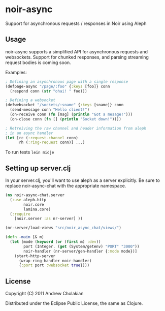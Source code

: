 # noir-async

Support for asynchronous requests / responses in Noir using Aleph

## Usage

noir-async supports a simplified API for asynchronous requests and websockets.
Support for chunked responses, and parsing streaming request bodies is coming
soon.

Examples:

```clojure
; Defining an asynchronous page with a single response
(defpage-async "/page/:foo" {:keys [foo]} conn
  (respond conn (str "ohai! " foo)))

; Defining a websocket
(defwebsocket "/sockets/:sname" {:keys [sname]} conn
  (send-message conn "Hello client!")
  (on-receive conn (fn [msg] (println "Got a mesage!")))
  (on-close conn (fn [] (println "Socket down!"))))

; Retreiving the raw channel and header information from aleph
; in an async handler
(let [rc (:request-channel conn)
      rh (:ring-request conn)] ...)
```

To run tests `lein midje`

## Setting up server.clj

In your server.clj, you'll want to use aleph as a server explicitly.
Be sure to replace noir-async-chat with the appropriate namespace.

```clojure
(ns noir-async-chat.server
  (:use aleph.http
        noir.core
        lamina.core)
  (:require
    [noir.server :as nr-server] ))

(nr-server/load-views "src/noir_async_chat/views/")

(defn -main [& m]
  (let [mode (keyword (or (first m) :dev))
        port (Integer. (get (System/getenv) "PORT" "3000"))
        noir-handler (nr-server/gen-handler {:mode mode})]
    (start-http-server
      (wrap-ring-handler noir-handler)
      {:port port :websocket true})))
```

## License

Copyright (C) 2011 Andrew Cholakian

Distributed under the Eclipse Public License, the same as Clojure.


